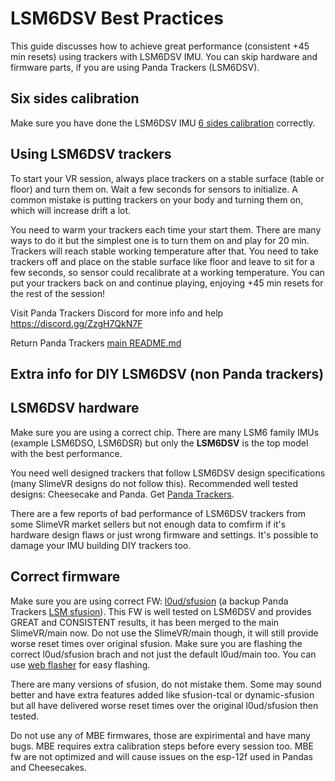 # LSM6DSV Best Practices

This guide discusses how to achieve great performance (consistent +45 min resets) using trackers with LSM6DSV IMU. You can skip hardware and firmware parts, if you are using Panda Trackers (LSM6DSV).  

 ## Six sides calibration

Make sure you have done the LSM6DSV IMU [6 sides calibration](imu-calibration.md) correctly.  

 ## Using LSM6DSV trackers

To start your VR session, always place trackers on a stable surface (table or floor) and turn them on. Wait a few seconds for sensors to initialize. A common mistake is putting trackers on your body and turning them on, which will increase drift a lot.

You need to warm your trackers each time your start them. There are many ways to do it but the simplest one is to turn them on and play for 20 min. Trackers will reach stable working temperature after that. You need to take trackers off and place on the stable surface like floor and leave to sit for a few seconds, so sensor could recalibrate at a working temperature. You can put your trackers back on and continue playing, enjoying +45 min resets for the rest of the session! 

Visit Panda Trackers Discord for more info and help https://discord.gg/ZzgH7QkN7F

Return Panda Trackers [main README.md](../README.md) 

 ## Extra info for DIY LSM6DSV (non Panda trackers) 

 ## LSM6DSV hardware

Make sure you are using a correct chip. There are many LSM6 family IMUs (example LSM6DSO, LSM6DSR) but only the **LSM6DSV** is the top model with the best performance. 

You need well designed trackers that follow LSM6DSV design specifications (many SlimeVR designs do not follow this). Recommended well tested designs: Cheesecake and Panda. Get [Panda Trackers](https://discord.gg/ZzgH7QkN7F). 

There are a few reports of bad performance of LSM6DSV trackers from some SlimeVR market sellers but not enough data to comfirm if it's hardware design flaws or just wrong firmware and settings. It's possible to damage your IMU building DIY trackers too. 

 ## Correct firmware 

 Make sure you are using correct FW: [l0ud/sfusion](https://github.com/l0ud/SlimeVR-Tracker-ESP-BMI270/tree/sfusion) (a backup Panda Trackers [LSM sfusion](https://github.com/purraricat/Panda-Trackers-LSM-sfusion/tree/sfusion)). This FW is well tested on LSM6DSV and provides GREAT and CONSISTENT results, it has been merged to the main SlimeVR/main now. Do not use the SlimeVR/main though, it will still provide worse reset times over original sfusion. Make sure you are flashing the correct l0ud/sfusion brach and not just the default l0ud/main too. You can use [web flasher](https://slimevr-firmware.unlogisch.ch) for easy flashing. 
 
 There are many versions of sfusion, do not mistake them. Some may sound better and have extra features added like sfusion-tcal or dynamic-sfusion but all have delivered worse reset times over the original l0ud/sfusion then tested. 
 
 Do not use any of MBE firmwares, those are expirimental and have many bugs. MBE requires extra calibration steps before every session too. MBE fw are not optimized and will cause issues on the esp-12f used in Pandas and Cheesecakes. 
